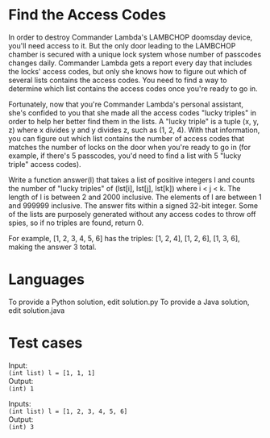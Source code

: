 Find the Access Codes
=====================

In order to destroy Commander Lambda's LAMBCHOP doomsday device, you'll need access to it. But the only door leading to
the LAMBCHOP chamber is secured with a unique lock system whose number of passcodes changes daily. Commander Lambda
gets a report every day that includes the locks' access codes, but only she knows how to figure out which of several
lists contains the access codes. You need to find a way to determine which list contains the access codes once you're
ready to go in.

Fortunately, now that you're Commander Lambda's personal assistant, she's confided to you that she made all the access
codes "lucky triples" in order to help her better find them in the lists. A "lucky triple" is a tuple (x, y, z) where
x divides y and y divides z, such as (1, 2, 4). With that information, you can figure out which list contains the number
of access codes that matches the number of locks on the door when you're ready to go in (for example, if there's 5
passcodes, you'd need to find a list with 5 "lucky triple" access codes).

Write a function answer(l) that takes a list of positive integers l and counts the number of "lucky triples" of
(lst[i], lst[j], lst[k]) where i < j < k.  The length of l is between 2 and 2000 inclusive.  The elements of l are
between 1 and 999999 inclusive.  The answer fits within a signed 32-bit integer. Some of the lists are purposely
generated without any access codes to throw off spies, so if no triples are found, return 0.

For example, [1, 2, 3, 4, 5, 6] has the triples: [1, 2, 4], [1, 2, 6], [1, 3, 6], making the answer 3 total.

Languages
=========

To provide a Python solution, edit solution.py
To provide a Java solution, edit solution.java

Test cases
==========

Input:  
    `(int list) l = [1, 1, 1]`  
Output:  
    `(int) 1`

Inputs:  
    `(int list) l = [1, 2, 3, 4, 5, 6]`  
Output:  
    `(int) 3`
